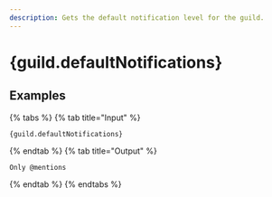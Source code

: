 ```yaml
---
description: Gets the default notification level for the guild.
---
```

# {guild.defaultNotifications}
## Examples
{% tabs %}
{% tab title="Input" %}
```text
{guild.defaultNotifications}
```
{% endtab %}
{% tab title="Output" %}
```text
Only @mentions
```
{% endtab %}
{% endtabs %}